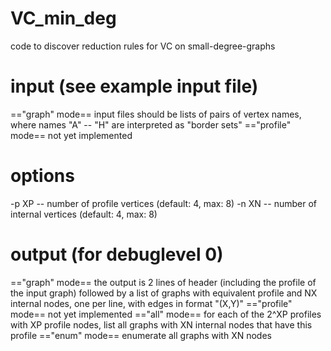 # VC_min_deg
code to discover reduction rules for VC on small-degree-graphs

# input (see example input file)
=="graph" mode==
input files should be lists of pairs of vertex names, where names "A" -- "H" are interpreted as "border sets"
=="profile" mode==
not yet implemented

# options
-p XP -- number of profile vertices (default: 4, max: 8)
-n XN -- number of internal vertices (default: 4, max: 8)

# output (for debuglevel 0)
=="graph" mode==
the output is 2 lines of header (including the profile of the input graph)
followed by a list of graphs with equivalent profile and NX internal nodes, one per line, with edges in format "(X,Y)"
=="profile" mode==
not yet implemented
=="all" mode==
for each of the 2^XP profiles with XP profile nodes, list all graphs with XN internal nodes that have this profile
=="enum" mode==
enumerate all graphs with XN nodes
